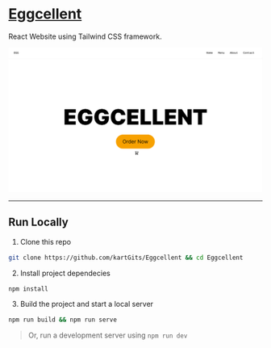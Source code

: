 # [ Eggcellent ](https://eggcellent.pages.dev/)
React Website using Tailwind CSS framework.

![SS](https://raw.githubusercontent.com/kartGits/Eggcellent/main/src/images/front.jpg)

---
## Run Locally
1. Clone this repo
```bash
git clone https://github.com/kartGits/Eggcellent && cd Eggcellent
```
2. Install project dependecies
```bash
npm install
```
3. Build the project and start a local server
```bash
npm run build && npm run serve
```
> Or, run a development server using `npm run dev`
